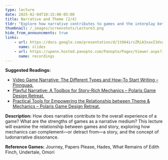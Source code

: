 ```yaml
---
type: lecture
date: 2025-02-04T10:15:00-05:00
title: Narrative and Theme (2/4)
tldr: "Explore how narrative contributes to games and the interplay between story and mechanics."
thumbnail: /_images/screenshots/Lecture3.png
hide_from_announcments: true
links: 
    - url: https://docs.google.com/presentation/d/1tOA4irsZRiA3xavI3dsdG2VxsERX4jPBQGhCorCxjdI/edit?usp=sharing
      name: slides
    - url: https://upenn.hosted.panopto.com/Panopto/Pages/Viewer.aspx?id=24e6faf3-541f-4a42-808b-b27a012215ec
      name: recordings
---
```

**Suggested Readings:**
- [Video Game Narrative: The Different Types and How-To Start Writing – Pinnguaq.](https://pinnguaq.com/learn/video-game-narrative/)
- [Playful Narrative: A Toolbox for Story-Rich Mechanics – Polaris Game Design Retreat.](https://polarisgamedesign.com/2022/playful-narrative-a-toolbox-for-story-rich-mechanics/)
- [Practical Tools for Empowering the Relationship between Theme & Mechanics – Polaris Game Design Retreat.](https://polarisgamedesign.com/2022/practical-tools-for-empowering-the-relationship-between-theme-mechanics/)

**Description:**
How does narrative contribute to the overall experience of a game? What are the strengths of games as a narrative medium? This lecture will examine the relationship between games and story, exploring how mechanics can complement—or detract from—a story, and the concept of ludonarrative dissonance.

**Reference Games:**
Journey, Papers Please, Hades, What Remains of Edith Finch, Undertale, Omori
